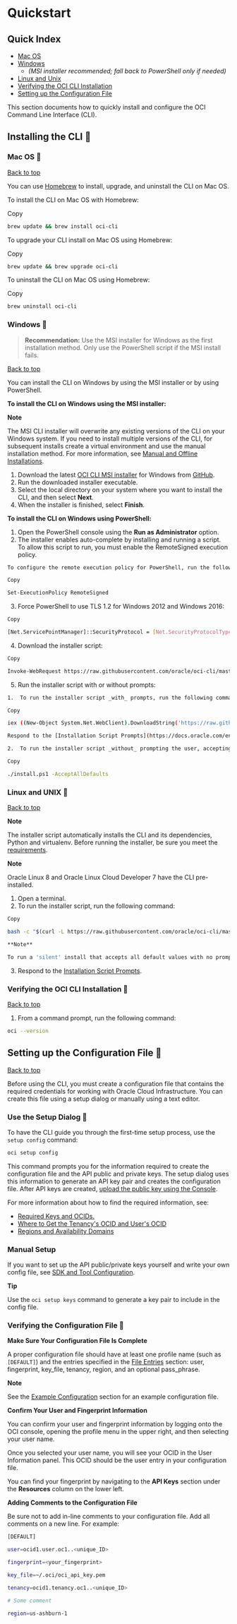 # Quickstart

## Quick Index
- [Mac OS](#mac-os)
- [Windows](#windows)
  - *(MSI installer recommended; fall back to PowerShell only if needed)*
- [Linux and Unix](#linux-and-unix)
- [Verifying the OCI CLI Installation](#verifying-the-oci-cli-installation)
- [Setting up the Configuration File](#setting-up-the-configuration-file)


This section documents how to quickly install and configure the OCI Command Line Interface (CLI).

## Installing the CLI 🔗

### Mac OS 🔗

[Back to top](#quickstart)


You can use [Homebrew](https://docs.brew.sh/Installation) to install, upgrade, and uninstall the CLI on Mac OS.

To install the CLI on Mac OS with Homebrew:

Copy

```bash
brew update && brew install oci-cli
```

To upgrade your CLI install on Mac OS using Homebrew:

Copy

```bash
brew update && brew upgrade oci-cli
```

To uninstall the CLI on Mac OS using Homebrew:

Copy

```bash
brew uninstall oci-cli
```

### Windows 🔗
> **Recommendation:** Use the MSI installer for Windows as the first installation method. Only use the PowerShell script if the MSI install fails.

[Back to top](#quickstart)


You can install the CLI on Windows by using the MSI installer or by using PowerShell.

**To install the CLI on Windows using the MSI installer:**

**Note**  
  
The MSI CLI installer will overwrite any existing versions of the CLI on your Windows system. If you need to install multiple versions of the CLI, for subsequent installs create a virtual environment and use the manual installation method. For more information, see [Manual and Offline Installations](https://docs.oracle.com/en-us/iaas/Content/API/SDKDocs/climanualinst.htm#climanualinst_intro).

1.  Download the latest [OCI CLI MSI installer](https://github.com/oracle/oci-cli/releases/download/v3.63.3/oci-cli-3.63.3-Windows-Server-Installer.msi) for Windows from [GitHub](https://github.com/oracle/oci-cli/releases).
2.  Run the downloaded installer executable.
3.  Select the local directory on your system where you want to install the CLI, and then select **Next**.
4.  When the installer is finished, select **Finish**.

**To install the CLI on Windows using PowerShell:**

1.  Open the PowerShell console using the **Run as Administrator** option.
2.  The installer enables auto-complete by installing and running a script. To allow this script to run, you must enable the RemoteSigned execution policy.
    
```bash
To configure the remote execution policy for PowerShell, run the following command.
```
    
```bash
Copy
```
    
```bash
Set-ExecutionPolicy RemoteSigned
```
    
3.  Force PowerShell to use TLS 1.2 for Windows 2012 and Windows 2016:
    
```bash
Copy
```
    
```bash
[Net.ServicePointManager]::SecurityProtocol = [Net.SecurityProtocolType]::Tls12
```
    
4.  Download the installer script:
    
```bash
Copy
```
    
```bash
Invoke-WebRequest https://raw.githubusercontent.com/oracle/oci-cli/master/scripts/install/install.ps1 -OutFile install.ps1
```
    
5.  Run the installer script with or without prompts:
```bash
1.  To run the installer script _with_ prompts, run the following command:
```
        
```bash
Copy
```
        
```bash
iex ((New-Object System.Net.WebClient).DownloadString('https://raw.githubusercontent.com/oracle/oci-cli/master/scripts/install/install.ps1'))
```
        
```bash
Respond to the [Installation Script Prompts](https://docs.oracle.com/en-us/iaas/Content/API/SDKDocs/cliinstall.htm#InstallingCLI__PromptsInstall).
```
        
```bash
2.  To run the installer script _without_ prompting the user, accepting the default settings, run the following command:
```
        
```bash
Copy
```
        
```bash
./install.ps1 -AcceptAllDefaults
```
        

### Linux and UNIX 🔗

[Back to top](#quickstart)


**Note**  
  
The installer script automatically installs the CLI and its dependencies, Python and virtualenv. Before running the installer, be sure you meet the [requirements](https://docs.oracle.com/en-us/iaas/Content/API/Concepts/cliconcepts.htm#Requirements).

**Note**  
  
Oracle Linux 8 and Oracle Linux Cloud Developer 7 have the CLI pre-installed.

1.  Open a terminal.
2.  To run the installer script, run the following command:
    
```bash
Copy
```
    
```bash
bash -c "$(curl -L https://raw.githubusercontent.com/oracle/oci-cli/master/scripts/install/install.sh)"
```
    
```bash
**Note**
```
      
```bash
To run a 'silent' install that accepts all default values with no prompts, use the `--accept-all-defaults` parameter.
```
    
3.  Respond to the [Installation Script Prompts](https://docs.oracle.com/en-us/iaas/Content/API/SDKDocs/cliinstall.htm#InstallingCLI__PromptsInstall).

### Verifying the OCI CLI Installation 🔗

[Back to top](#quickstart)


1.  From a command prompt, run the following command:
    
```bash
oci --version
```
    

## Setting up the Configuration File 🔗

[Back to top](#quickstart)


Before using the CLI, you must create a configuration file that contains the required credentials for working with Oracle Cloud Infrastructure. You can create this file using a setup dialog or manually using a text editor.

### Use the Setup Dialog 🔗

To have the CLI guide you through the first-time setup process, use the `setup config` command:

```bash
oci setup config
```

This command prompts you for the information required to create the configuration file and the API public and private keys. The setup dialog uses this information to generate an API key pair and creates the configuration file. After API keys are created, [upload the public key using the Console](https://docs.oracle.com/en-us/iaas/Content/API/Concepts/apisigningkey.htm#three).

For more information about how to find the required information, see:

-   [Required Keys and OCIDs.](https://docs.oracle.com/en-us/iaas/Content/API/Concepts/apisigningkey.htm#Required_Keys_and_OCIDs)
-   [Where to Get the Tenancy's OCID and User's OCID](https://docs.oracle.com/en-us/iaas/Content/API/Concepts/apisigningkey.htm#five)
-   [Regions and Availability Domains](https://docs.oracle.com/iaas/Content/General/Concepts/regions.htm)

### Manual Setup

If you want to set up the API public/private keys yourself and write your own config file, see [SDK and Tool Configuration](https://docs.oracle.com/en-us/iaas/Content/API/Concepts/sdkconfig.htm#SDK_and_CLI_Configuration_File).

**Tip**  
  

Use the `oci setup keys` command to generate a key pair to include in the config file.

### Verifying the Configuration File 🔗

**Make Sure Your Configuration File Is Complete**

A proper configuration file should have at least one profile name (such as `[DEFAULT]`) and the entries specified in the [File Entries](https://docs.oracle.com/iaas/Content/API/Concepts/sdkconfig.htm#File_Entries) section: user, fingerprint, key\_file, tenancy, region, and an optional pass\_phrase.

**Note**  
  
See the [Example Configuration](https://docs.oracle.com/iaas/Content/API/Concepts/sdkconfig.htm#Example_Configuration) section for an example configuration file.

**Confirm Your User and Fingerprint Information**

You can confirm your user and fingerprint information by logging onto the OCI console, opening the profile menu in the upper right, and then selecting your user name.

Once you selected your user name, you will see your OCID in the User Information panel. This OCID should be the user entry in your configuration file.

You can find your fingerprint by navigating to the **API Keys** section under the **Resources** column on the lower left.

**Adding Comments to the Configuration File**

Be sure not to add in-line comments to your configuration file. Add all comments on a new line. For example:

```bash
[DEFAULT]
```
```bash
user=ocid1.user.oc1..<unique_ID>
```
```bash
fingerprint=<your_fingerprint>
```
```bash
key_file=~/.oci/oci_api_key.pem
```
```bash
tenancy=ocid1.tenancy.oc1..<unique_ID>
```
```bash
# Some comment
```
```bash
region=us-ashburn-1
```